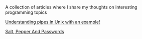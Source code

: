 A collection of articles where I share my thoughts on interesting programming topics

[Understanding pipes in Unix with an example!](https://messagetobala.github.io/blog/unix-pipes)

[Salt, Pepper And Passwords](https://messagetobala.github.io/blog/Salt-Pepper-Passwords)

